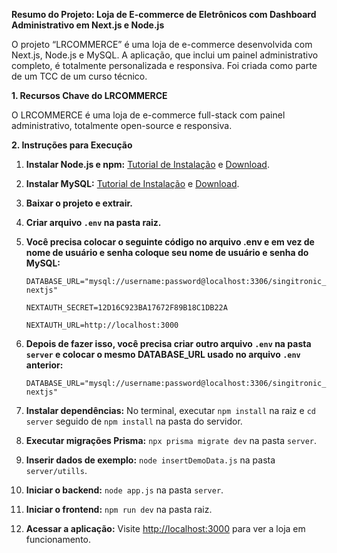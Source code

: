 **Resumo do Projeto: Loja de E-commerce de Eletrônicos com Dashboard Administrativo em Next.js e Node.js**

O projeto “LRCOMMERCE” é uma loja de e-commerce desenvolvida com Next.js, Node.js e MySQL. A aplicação, que inclui um painel administrativo completo, é totalmente personalizada e responsiva. Foi criada como parte de um TCC de um curso técnico.

**1. Recursos Chave do LRCOMMERCE**

O LRCOMMERCE é uma loja de e-commerce full-stack com painel administrativo, totalmente open-source e responsiva.

**2. Instruções para Execução**

1. **Instalar Node.js e npm:** [Tutorial de Instalação](https://www.youtube.com/watch?v=4FAtFwKVhn0) e [Download](https://nodejs.org/en).
2. **Instalar MySQL:** [Tutorial de Instalação](https://www.youtube.com/watch?v=BxdSUGBs0gM&t=212s) e [Download](https://dev.mysql.com/downloads/installer/).
3. **Baixar o projeto e extrair.**
4. **Criar arquivo `.env` na pasta raiz.**
5. **Você precisa colocar o seguinte código no arquivo .env e em vez de nome de usuário e senha coloque seu nome de usuário e senha do MySQL:**
   
     `DATABASE_URL="mysql://username:password@localhost:3306/singitronic_nextjs"`
  
     `NEXTAUTH_SECRET=12D16C923BA17672F89B18C1DB22A`
  
     `NEXTAUTH_URL=http://localhost:3000`

7. **Depois de fazer isso, você precisa criar outro arquivo `.env` na pasta `server` e colocar o mesmo DATABASE_URL usado no arquivo `.env` anterior:**

     `DATABASE_URL="mysql://username:password@localhost:3306/singitronic_nextjs"`
   
9. **Instalar dependências:** No terminal, executar `npm install` na raiz e `cd server` seguido de `npm install` na pasta do servidor.
10. **Executar migrações Prisma:** `npx prisma migrate dev` na pasta `server`.
11. **Inserir dados de exemplo:** `node insertDemoData.js` na pasta `server/utills`.
12. **Iniciar o backend:** `node app.js` na pasta `server`.
13. **Iniciar o frontend:** `npm run dev` na pasta raiz.
14. **Acessar a aplicação:** Visite [http://localhost:3000](http://localhost:3000) para ver a loja em funcionamento.
